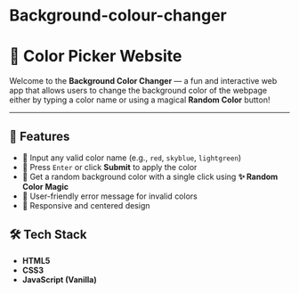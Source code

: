 # Background-colour-changer
# 🎨 Color Picker Website

Welcome to the **Background Color Changer** — a fun and interactive web app that allows users to change the background color of the webpage either by typing a color name or using a magical **Random Color** button!

---

## 🌟 Features

- 🔹 Input any valid color name (e.g., `red`, `skyblue`, `lightgreen`)
- 🔹 Press `Enter` or click **Submit** to apply the color
- 🔹 Get a random background color with a single click using **✨ Random Color Magic**
- 🔹 User-friendly error message for invalid colors
- 🔹 Responsive and centered design

## 🛠️ Tech Stack

- **HTML5**
- **CSS3**
- **JavaScript (Vanilla)**
